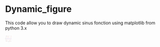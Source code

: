 # Dynamic_figure
This code allow you to draw dynamic sinus fonction using matplotlib from python 3.x

<img src="./Figure_1.png" alt="GNU/Linux" width="23" height="23"/>
